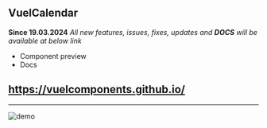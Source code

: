 ## VuelCalendar

**Since 19.03.2024**
*All new features, issues, fixes, updates and **DOCS** will be available at below link*
* Component preview 
* Docs
## **https://vuelcomponents.github.io/**

----------------------------
![demo](https://s10.gifyu.com/images/SrC50.png)
